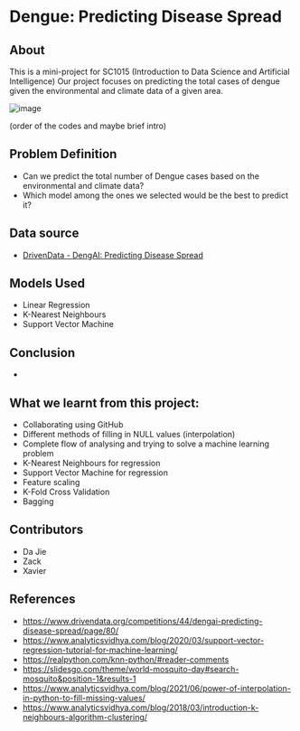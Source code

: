 # Dengue: Predicting Disease Spread

## About

This is a mini-project for SC1015 (Introduction to Data Science and Artificial Intelligence)
Our project focuses on predicting the total cases of dengue given the environmental and climate data of a given area.

![image](https://img001.prntscr.com/file/img001/kYbEdGG9Qb-4mVgJcnj2VA.jpeg)

(order of the codes and maybe brief intro)

## Problem Definition

- Can we predict the total number of Dengue cases based on the environmental and climate data?
- Which model among the ones we selected would be the best to predict it?

## Data source

- [DrivenData - DengAI: Predicting Disease Spread](https://www.drivendata.org/competitions/44/dengai-predicting-disease-spread/data/)

## Models Used

- Linear Regression
- K-Nearest Neighbours
- Support Vector Machine

## Conclusion

- 

## What we learnt from this project:

- Collaborating using GitHub
- Different methods of filling in NULL values (interpolation)
- Complete flow of analysing and trying to solve a machine learning problem
- K-Nearest Neighbours for regression
- Support Vector Machine for regression
- Feature scaling
- K-Fold Cross Validation
- Bagging

## Contributors

- Da Jie
- Zack
- Xavier

## References

- <https://www.drivendata.org/competitions/44/dengai-predicting-disease-spread/page/80/>
- <https://www.analyticsvidhya.com/blog/2020/03/support-vector-regression-tutorial-for-machine-learning/>
- <https://realpython.com/knn-python/#reader-comments>
- <https://slidesgo.com/theme/world-mosquito-day#search-mosquito&position-1&results-1>
- <https://www.analyticsvidhya.com/blog/2021/06/power-of-interpolation-in-python-to-fill-missing-values/>
- <https://www.analyticsvidhya.com/blog/2018/03/introduction-k-neighbours-algorithm-clustering/>
